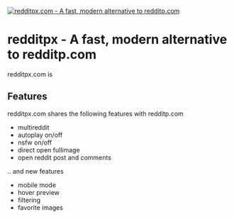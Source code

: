 <p>
  <a href="https://redditpx.com">
    <img alt="redditpx.com - A fast, modern alternative to redditp.com" src="https://gitcdn.xyz/repo/jeffjose/redditpx/master/banner.png">
  </a>
</p>

# redditpx - A fast, modern alternative to redditp.com

redditpx.com is

## Features

redditpx.com shares the following features with redditp.com
 - multireddit
 - autoplay on/off
 - nsfw on/off
 - direct open fullimage
 - open reddit post and comments

.. and new features

 - mobile mode
 - hover preview
 - filtering
 - favorite images
